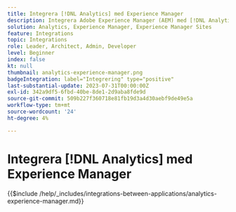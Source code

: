 ```yaml
---
title: Integrera [!DNL Analytics] med Experience Manager
description: Integrera Adobe Experience Manager (AEM) med [!DNL Analytics] för att spåra och analysera användarbeteenden på din webbplats.
solution: Analytics, Experience Manager, Experience Manager Sites
feature: Integrations
topic: Integrations
role: Leader, Architect, Admin, Developer
level: Beginner
index: false
kt: null
thumbnail: analytics-experience-manager.png
badgeIntegration: label="Integrering" type="positive"
last-substantial-update: 2023-07-31T00:00:00Z
exl-id: 342a9df5-6fbd-40be-8de1-2d9aba8fde9d
source-git-commit: 509b227f360718e81fb19d3a4d30aebf9de49e5a
workflow-type: tm+mt
source-wordcount: '24'
ht-degree: 4%

---
```


# Integrera [!DNL Analytics] med Experience Manager

{{$include /help/_includes/integrations-between-applications/analytics-experience-manager.md}}
